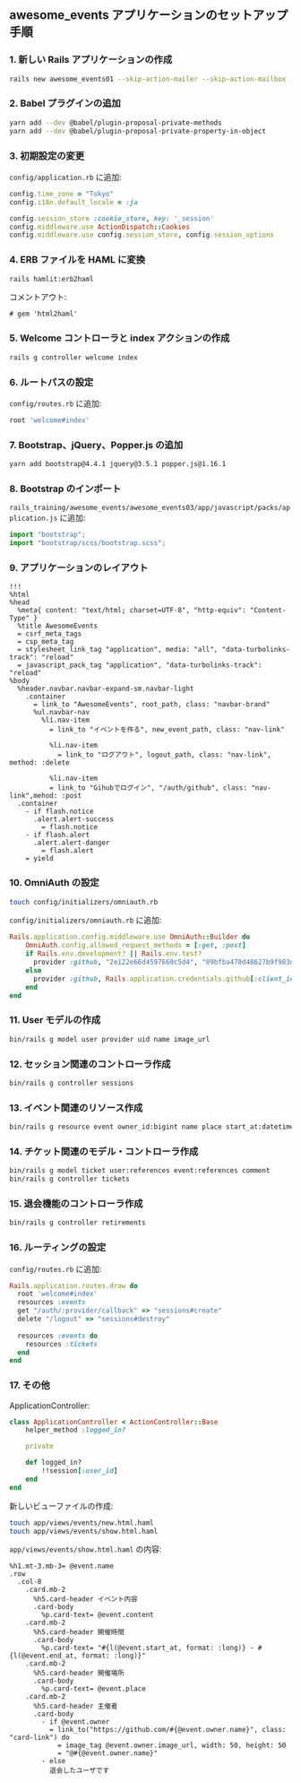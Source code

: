 ## awesome\_events アプリケーションのセットアップ手順

### 1. 新しい Rails アプリケーションの作成

```bash
rails new awesome_events01 --skip-action-mailer --skip-action-mailbox --skip-action-text --skip-action-cable
```

### 2. Babel プラグインの追加

```bash
yarn add --dev @babel/plugin-proposal-private-methods
yarn add --dev @babel/plugin-proposal-private-property-in-object
```

### 3. 初期設定の変更

`config/application.rb` に追加:

```ruby
config.time_zone = "Tokyo"
config.i18n.default_locale = :ja

config.session_store :cookie_store, key: '_session'
config.middleware.use ActionDispatch::Cookies
config.middleware.use config.session_store, config.session_options
```

### 4. ERB ファイルを HAML に変換

```bash
rails hamlit:erb2haml
```

コメントアウト:

```
# gem 'html2haml'
```

### 5. Welcome コントローラと index アクションの作成

```bash
rails g controller welcome index
```

### 6. ルートパスの設定

`config/routes.rb` に追加:

```ruby
root 'welcome#index'
```

### 7. Bootstrap、jQuery、Popper.js の追加

```bash
yarn add bootstrap@4.4.1 jquery@3.5.1 popper.js@1.16.1
```

### 8. Bootstrap のインポート

`rails_training/awesome_events/awesome_events03/app/javascript/packs/application.js` に追加:

```javascript
import "bootstrap";
import "bootstrap/scss/bootstrap.scss";
```

### 9. アプリケーションのレイアウト

```haml
!!!
%html
%head
  %meta{ content: "text/html; charset=UTF-8", "http-equiv": "Content-Type" }
  %title AwesomeEvents
  = csrf_meta_tags
  = csp_meta_tag
  = stylesheet_link_tag "application", media: "all", "data-turbolinks-track": "reload"
  = javascript_pack_tag "application", "data-turbolinks-track": "reload"
%body
  %header.navbar.navbar-expand-sm.navbar-light
    .container
      = link_to "AwesomeEvents", root_path, class: "navbar-brand"
      %ul.navbar-nav
        %li.nav-item
          = link_to "イベントを作る", new_event_path, class: "nav-link"

          %li.nav-item
            = link_to "ログアウト", logout_path, class: "nav-link", method: :delete

          %li.nav-item
          = link_to "Gihubでログイン", "/auth/github", class: "nav-link",mehod: :post
  .container
    - if flash.notice
      .alert.alert-success
        = flash.notice
    - if flash.alert
      .alert.alert-danger
        = flash.alert
    = yield
```

### 10. OmniAuth の設定

```bash
touch config/initializers/omniauth.rb
```

`config/initializers/omniauth.rb` に追加:

```ruby
Rails.application.config.middleware.use OmniAuth::Builder do
    OmniAuth.config.allowed_request_methods = [:get, :post]
    if Rails.env.development? || Rails.env.test?
      provider :github, "2e122e66d4597660c5d4", "09bfba470d48627b9f983d91b85c845567fe583c"
    else
      provider :github, Rails.application.credentials.github[:client_id], Rails.application.credentials.github[:client_secret]
    end
end
```

### 11. User モデルの作成

```bash
bin/rails g model user provider uid name image_url
```

### 12. セッション関連のコントローラ作成

```bash
bin/rails g controller sessions
```

### 13. イベント関連のリソース作成

```bash
bin/rails g resource event owner_id:bigint name place start_at:datetime end_at:datetime content:text
```

### 14. チケット関連のモデル・コントローラ作成

```bash
bin/rails g model ticket user:references event:references comment
bin/rails g controller tickets
```

### 15. 退会機能のコントローラ作成

```bash
bin/rails g controller retirements
```

### 16. ルーティングの設定

`config/routes.rb` に追加:

```ruby
Rails.application.routes.draw do
  root 'welcome#index'
  resources :events
  get "/auth/:provider/callback" => "sessions#create"
  delete "/logout" => "sessions#destroy"
  
  resources :events do
    resources :tickets
  end 
end
```

### 17. その他

ApplicationController:

```ruby
class ApplicationController < ActionController::Base
    helper_method :logged_in?

    private

    def logged_in?
        !!session[:user_id]
    end
end
```

新しいビューファイルの作成:

```bash
touch app/views/events/new.html.haml
touch app/views/events/show.html.haml
```

`app/views/events/show.html.haml` の内容:

```haml
%h1.mt-3.mb-3= @event.name
.row
  .col-8
    .card.mb-2
      %h5.card-header イベント内容
      .card-body
        %p.card-text= @event.content
    .card.mb-2
      %h5.card-header 開催時間
      .card-body
        %p.card-text= "#{l(@event.start_at, format: :long)} - #{l(@event.end_at, format: :long)}"
    .card.mb-2
      %h5.card-header 開催場所
      .card-body
        %p.card-text= @event.place
    .card.mb-2
      %h5.card-header 主催者
      .card-body
        - if @event.owner
          = link_to("https://github.com/#{@event.owner.name}", class: "card-link") do
            = image_tag @event.owner.image_url, width: 50, height: 50
            = "@#{@event.owner.name}"
        - else
          退会したユーザです
```